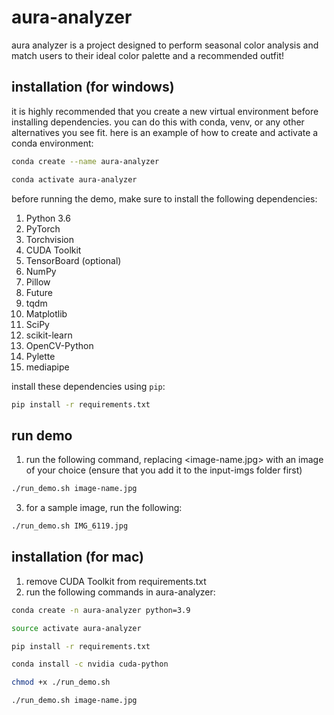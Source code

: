# aura-analyzer

aura analyzer is a project designed to perform seasonal color analysis and match users to their ideal color palette and a recommended outfit!

## installation (for windows)

it is highly recommended that you create a new virtual environment before installing dependencies. you can do this with conda, venv, or any other alternatives you see fit. here is an example of how to create and activate a conda environment:
```bash
conda create --name aura-analyzer
```
```bash
conda activate aura-analyzer
```

before running the demo, make sure to install the following dependencies:

1. Python 3.6
2. PyTorch
3. Torchvision
4. CUDA Toolkit
5. TensorBoard (optional)
6. NumPy
7. Pillow
8. Future
9. tqdm
10. Matplotlib
11. SciPy
12. scikit-learn
13. OpenCV-Python
14. Pylette
15. mediapipe

install these dependencies using `pip`:

```bash
pip install -r requirements.txt
```

## run demo

1. run the following command, replacing <image-name.jpg> with an image of your choice (ensure that you add it to the input-imgs folder first)
```bash
./run_demo.sh image-name.jpg
```
3. for a sample image, run the following:
```bash
./run_demo.sh IMG_6119.jpg
```

## installation (for mac)

1. remove CUDA Toolkit from requirements.txt
2. run the following commands in aura-analyzer:
```bash
conda create -n aura-analyzer python=3.9 

source activate aura-analyzer

pip install -r requirements.txt

conda install -c nvidia cuda-python

chmod +x ./run_demo.sh

./run_demo.sh image-name.jpg
```

